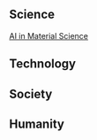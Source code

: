 ## Science

[AI in Material Science](https://github.com/alfredldong/alfredldong.github.io/blob/master/MyBlog/AI%2BMater.md)

## Technology

## Society

## Humanity
